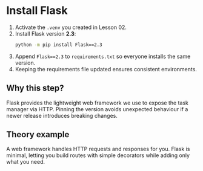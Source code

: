 # Install Flask

1. Activate the `.venv` you created in Lesson 02.
2. Install Flask version **2.3**:
   ```bash
   python -m pip install Flask==2.3
   ```
3. Append `Flask==2.3` to `requirements.txt` so everyone installs the same
   version.
4. Keeping the requirements file updated ensures consistent environments.

## Why this step?

Flask provides the lightweight web framework we use to expose the task
manager via HTTP. Pinning the version avoids unexpected behaviour if a newer
release introduces breaking changes.
## Theory example
A web framework handles HTTP requests and responses for you. Flask is minimal, letting you build routes with simple decorators while adding only what you need.
